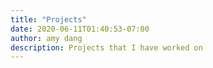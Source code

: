 ```yaml
---
title: "Projects"
date: 2020-06-11T01:40:53-07:00
author: amy dang
description: Projects that I have worked on
---
```

